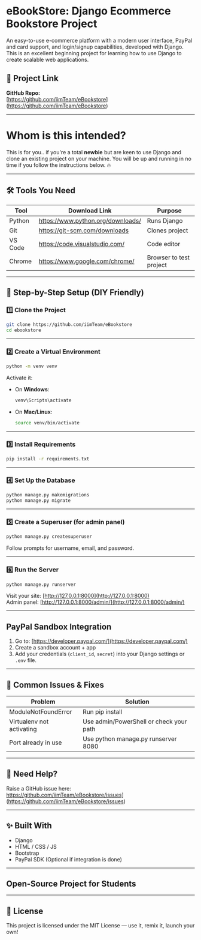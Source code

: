 # eBookStore: Django Ecommerce Bookstore Project

An easy-to-use e-commerce platform with a modern user interface, PayPal and card support, and login/signup capabilities, developed with Django. 
This is an excellent beginning project for learning how to use Django to create scalable web applications.

## 🔗 Project Link

**GitHub Repo:**  
[https://github.com/iimTeam/eBookstore] (https://github.com/iimTeam/eBookstore)

---

# Whom is this intended?

This is for you.. if you're a total **newbie** but are keen to use Django and clone an existing project on your machine. You will be up and running in no time if you follow the instructions below. 🔥

---

## 🛠️ Tools You Need

| Tool      | Download Link                          | Purpose                          |
|-----------|----------------------------------------|----------------------------------|
| Python    | https://www.python.org/downloads/      | Runs Django                      |
| Git       | https://git-scm.com/downloads          | Clones project                   |
| VS Code   | https://code.visualstudio.com/         | Code editor                      |
| Chrome    | https://www.google.com/chrome/         | Browser to test project          |

---

## 🚀 Step-by-Step Setup (DIY Friendly)

### 1️⃣ Clone the Project

```bash
git clone https://github.com/iimTeam/eBookstore
cd ebookstore
```

---

### 2️⃣ Create a Virtual Environment

```bash
python -m venv venv
```

Activate it:

- On **Windows**:
  ```bash
  venv\Scripts\activate
  ```
- On **Mac/Linux**:
  ```bash
  source venv/bin/activate
  ```

---

### 3️⃣ Install Requirements

```bash
pip install -r requirements.txt
```

---

### 4️⃣ Set Up the Database

```bash
python manage.py makemigrations
python manage.py migrate
```

---

### 5️⃣ Create a Superuser (for admin panel)

```bash
python manage.py createsuperuser
```

Follow prompts for username, email, and password.

---

### 6️⃣ Run the Server

```bash
python manage.py runserver
```

Visit your site: [http://127.0.0.1:8000](http://127.0.0.1:8000)  
Admin panel: [http://127.0.0.1:8000/admin/](http://127.0.0.1:8000/admin/)

---

## PayPal Sandbox Integration

1. Go to: [https://developer.paypal.com/](https://developer.paypal.com/)
2. Create a sandbox account + app
3. Add your credentials (`client_id`, `secret`) into your Django settings or `.env` file.

---

## 🐞 Common Issues & Fixes

| Problem                            | Solution                                |
|------------------------------------|-----------------------------------------|
| ModuleNotFoundError                | Run pip install <missing-package>       |
| Virtualenv not activating          | Use admin/PowerShell or check your path |
| Port already in use                | Use python manage.py runserver 8080     |

---

## 🙋 Need Help?

Raise a GitHub issue here:  
https://github.com/iimTeam/eBookstore/issues] (https://github.com/iimTeam/eBookstore/issues)

---

## ✨ Built With

- Django
- HTML / CSS / JS
- Bootstrap
- PayPal SDK (Optional if integration is done)

---
## Open-Source Project for Students
---

## 📜 License

This project is licensed under the MIT License — use it, remix it, launch your own!
